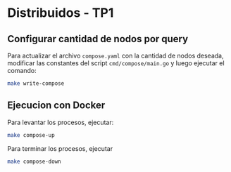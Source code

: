 # Distribuidos - TP1

## Configurar cantidad de nodos por query
Para actualizar el archivo `compose.yaml` con la cantidad de nodos deseada, modificar las constantes del script `cmd/compose/main.go` y luego ejecutar el comando:
```bash
make write-compose
```

## Ejecucion con Docker

Para levantar los procesos, ejecutar:
```bash
make compose-up
```

Para terminar los procesos, ejecutar
```bash
make compose-down
```
